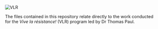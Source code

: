 ![VLR](https://user-images.githubusercontent.com/90012658/218618463-8cec777d-13a2-4d3d-9c5a-3701cbcf4447.png)




The files contained in this repository relate directly to the work conducted for the *Vive la résistance!* (VLR) program led by Dr Thomas Paul.
